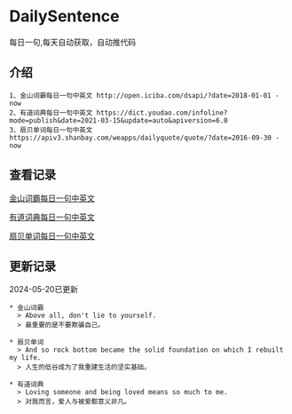 # DailySentence

每日一句,每天自动获取，自动推代码

## 介绍

```
1、金山词霸每日一句中英文 http://open.iciba.com/dsapi/?date=2018-01-01 - now
2、有道词典每日一句中英文 https://dict.youdao.com/infoline?mode=publish&date=2021-03-15&update=auto&apiversion=6.0
3、扇贝单词每日一句中英文 https://apiv3.shanbay.com/weapps/dailyquote/quote/?date=2016-09-30 - now
```

## 查看记录

[金山词霸每日一句中英文](./data/iciba/)

[有道词典每日一句中英文](./data/youdao/)

[扇贝单词每日一句中英文](./data/shanbay/)

## 更新记录
2024-05-20已更新 
```
* 金山词霸
  > Above all, don't lie to yourself.
  > 最重要的是不要欺骗自己。

* 扇贝单词
  > And so rock bottom became the solid foundation on which I rebuilt my life.
  > 人生的低谷成为了我重建生活的坚实基础。

* 有道词典
  > Loving someone and being loved means so much to me.
  > 对我而言，爱人与被爱都意义非凡。

```

